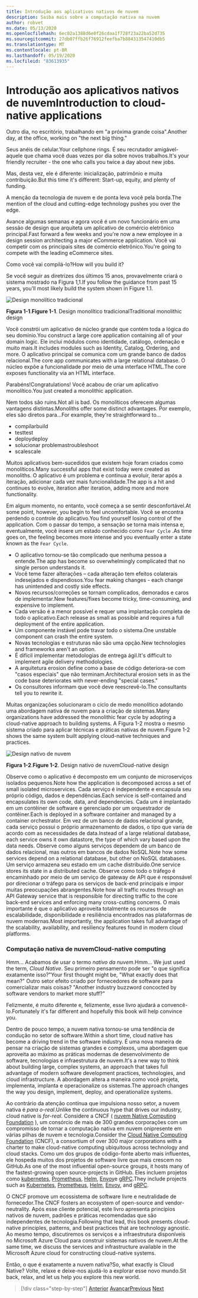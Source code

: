 ```yaml
---
title: Introdução aos aplicativos nativos de nuvem
description: Saiba mais sobre a computação nativa na nuvem
author: robvet
ms.date: 05/13/2020
ms.openlocfilehash: 6ec02a1388d6e0f26cdaa1f728f23a22ba52d735
ms.sourcegitcommit: 27db07ffb26f76912feefba7b884313547410db5
ms.translationtype: MT
ms.contentlocale: pt-BR
ms.lasthandoff: 05/19/2020
ms.locfileid: "83613935"
---
```

# <a name="introduction-to-cloud-native-applications"></a><span data-ttu-id="5df2e-103">Introdução aos aplicativos nativos de nuvem</span><span class="sxs-lookup"><span data-stu-id="5df2e-103">Introduction to cloud-native applications</span></span>

<span data-ttu-id="5df2e-104">Outro dia, no escritório, trabalhando em "a próxima grande coisa".</span><span class="sxs-lookup"><span data-stu-id="5df2e-104">Another day, at the office, working on "the next big thing."</span></span>

<span data-ttu-id="5df2e-105">Seus anéis de celular.</span><span class="sxs-lookup"><span data-stu-id="5df2e-105">Your cellphone rings.</span></span> <span data-ttu-id="5df2e-106">É seu recrutador amigável-aquele que chama você duas vezes por dia sobre novos trabalhos.</span><span class="sxs-lookup"><span data-stu-id="5df2e-106">It's your friendly recruiter - the one who calls you twice a day about new jobs.</span></span>

<span data-ttu-id="5df2e-107">Mas, desta vez, ele é diferente: inicialização, patrimônio e muita contribuição.</span><span class="sxs-lookup"><span data-stu-id="5df2e-107">But this time it's different: Start-up, equity, and plenty of funding.</span></span>

<span data-ttu-id="5df2e-108">A menção da tecnologia de nuvem e de ponta leva você pela borda.</span><span class="sxs-lookup"><span data-stu-id="5df2e-108">The mention of the cloud and cutting-edge technology pushes you over the edge.</span></span>

<span data-ttu-id="5df2e-109">Avance algumas semanas e agora você é um novo funcionário em uma sessão de design que arquiteta um aplicativo de comércio eletrônico principal.</span><span class="sxs-lookup"><span data-stu-id="5df2e-109">Fast forward a few weeks and you're now a new employee in a design session architecting a major eCommerce application.</span></span> <span data-ttu-id="5df2e-110">Você vai competir com os principais sites de comércio eletrônico.</span><span class="sxs-lookup"><span data-stu-id="5df2e-110">You're going to compete with the leading eCommerce sites.</span></span>

<span data-ttu-id="5df2e-111">Como você vai compilá-lo?</span><span class="sxs-lookup"><span data-stu-id="5df2e-111">How will you build it?</span></span>

<span data-ttu-id="5df2e-112">Se você seguir as diretrizes dos últimos 15 anos, provavelmente criará o sistema mostrado na Figura 1,1.</span><span class="sxs-lookup"><span data-stu-id="5df2e-112">If you follow the guidance from past 15 years, you'll most likely build the system shown in Figure 1.1.</span></span>

![Design monolítico tradicional](./media/monolithic-design.png)

<span data-ttu-id="5df2e-114">**Figura 1-1**.</span><span class="sxs-lookup"><span data-stu-id="5df2e-114">**Figure 1-1**.</span></span> <span data-ttu-id="5df2e-115">Design monolítico tradicional</span><span class="sxs-lookup"><span data-stu-id="5df2e-115">Traditional monolithic design</span></span>

<span data-ttu-id="5df2e-116">Você constrói um aplicativo de núcleo grande que contém toda a lógica do seu domínio.</span><span class="sxs-lookup"><span data-stu-id="5df2e-116">You construct a large core application containing all of your domain logic.</span></span> <span data-ttu-id="5df2e-117">Ele inclui módulos como identidade, catálogo, ordenação e muito mais.</span><span class="sxs-lookup"><span data-stu-id="5df2e-117">It includes modules such as Identity, Catalog, Ordering, and more.</span></span> <span data-ttu-id="5df2e-118">O aplicativo principal se comunica com um grande banco de dados relacional.</span><span class="sxs-lookup"><span data-stu-id="5df2e-118">The core app communicates with a large relational database.</span></span> <span data-ttu-id="5df2e-119">O núcleo expõe a funcionalidade por meio de uma interface HTML.</span><span class="sxs-lookup"><span data-stu-id="5df2e-119">The core exposes functionality via an HTML interface.</span></span>

<span data-ttu-id="5df2e-120">Parabéns!</span><span class="sxs-lookup"><span data-stu-id="5df2e-120">Congratulations!</span></span>  <span data-ttu-id="5df2e-121">Você acabou de criar um aplicativo monolítico.</span><span class="sxs-lookup"><span data-stu-id="5df2e-121">You just created a monolithic application.</span></span>

<span data-ttu-id="5df2e-122">Nem todos são ruins.</span><span class="sxs-lookup"><span data-stu-id="5df2e-122">Not all is bad.</span></span> <span data-ttu-id="5df2e-123">Os monolíticos oferecem algumas vantagens distintas.</span><span class="sxs-lookup"><span data-stu-id="5df2e-123">Monoliths offer some distinct advantages.</span></span> <span data-ttu-id="5df2e-124">Por exemplo, eles são diretos para...</span><span class="sxs-lookup"><span data-stu-id="5df2e-124">For example, they're straightforward to...</span></span>

- <span data-ttu-id="5df2e-125">compilar</span><span class="sxs-lookup"><span data-stu-id="5df2e-125">build</span></span>
- <span data-ttu-id="5df2e-126">test</span><span class="sxs-lookup"><span data-stu-id="5df2e-126">test</span></span>
- <span data-ttu-id="5df2e-127">deploy</span><span class="sxs-lookup"><span data-stu-id="5df2e-127">deploy</span></span>
- <span data-ttu-id="5df2e-128">solucionar problemas</span><span class="sxs-lookup"><span data-stu-id="5df2e-128">troubleshoot</span></span>
- <span data-ttu-id="5df2e-129">scale</span><span class="sxs-lookup"><span data-stu-id="5df2e-129">scale</span></span>

<span data-ttu-id="5df2e-130">Muitos aplicativos bem-sucedidos que existem hoje foram criados como monolíticos.</span><span class="sxs-lookup"><span data-stu-id="5df2e-130">Many successful apps that exist today were created as monoliths.</span></span> <span data-ttu-id="5df2e-131">O aplicativo é um problema e continua a evoluir, iterar após a iteração, adicionar cada vez mais funcionalidade.</span><span class="sxs-lookup"><span data-stu-id="5df2e-131">The app is a hit and continues to evolve, iteration after iteration, adding more and more functionality.</span></span>

<span data-ttu-id="5df2e-132">Em algum momento, no entanto, você começa a se sentir desconfortável.</span><span class="sxs-lookup"><span data-stu-id="5df2e-132">At some point, however, you begin to feel uncomfortable.</span></span> <span data-ttu-id="5df2e-133">Você se encontra perdendo o controle do aplicativo.</span><span class="sxs-lookup"><span data-stu-id="5df2e-133">You find yourself losing control of the application.</span></span> <span data-ttu-id="5df2e-134">Com o passar do tempo, a sensação se torna mais intensa e, eventualmente, você insere um estado conhecido como `Fear Cycle` .</span><span class="sxs-lookup"><span data-stu-id="5df2e-134">As time goes on, the feeling becomes more intense and you eventually enter a state known as the `Fear Cycle`.</span></span>

- <span data-ttu-id="5df2e-135">O aplicativo tornou-se tão complicado que nenhuma pessoa a entende.</span><span class="sxs-lookup"><span data-stu-id="5df2e-135">The app has become so overwhelmingly complicated that no single person understands it.</span></span>
- <span data-ttu-id="5df2e-136">Você teme fazer alterações – cada alteração tem efeitos colaterais indesejados e dispendiosos.</span><span class="sxs-lookup"><span data-stu-id="5df2e-136">You fear making changes - each change has unintended and costly side effects.</span></span>
- <span data-ttu-id="5df2e-137">Novos recursos/correções se tornam complicados, demorados e caros de implementar.</span><span class="sxs-lookup"><span data-stu-id="5df2e-137">New features/fixes become tricky, time-consuming, and expensive to implement.</span></span>
- <span data-ttu-id="5df2e-138">Cada versão é a menor possível e requer uma implantação completa de todo o aplicativo.</span><span class="sxs-lookup"><span data-stu-id="5df2e-138">Each release as small as possible and requires a full deployment of the entire application.</span></span>
- <span data-ttu-id="5df2e-139">Um componente instável pode travar todo o sistema.</span><span class="sxs-lookup"><span data-stu-id="5df2e-139">One unstable component can crash the entire system.</span></span>
- <span data-ttu-id="5df2e-140">Novas tecnologias e estruturas não são uma opção.</span><span class="sxs-lookup"><span data-stu-id="5df2e-140">New technologies and frameworks aren't an option.</span></span>
- <span data-ttu-id="5df2e-141">É difícil implementar metodologias de entrega ágil.</span><span class="sxs-lookup"><span data-stu-id="5df2e-141">It's difficult to implement agile delivery methodologies.</span></span>
- <span data-ttu-id="5df2e-142">A arquitetura erosion define como a base de código deteriora-se com "casos especiais" que não terminam.</span><span class="sxs-lookup"><span data-stu-id="5df2e-142">Architectural erosion sets in as the code base deteriorates with never-ending "special cases."</span></span>
- <span data-ttu-id="5df2e-143">Os consultores informam que você deve reescrevê-lo.</span><span class="sxs-lookup"><span data-stu-id="5df2e-143">The consultants tell you to rewrite it.</span></span>

<span data-ttu-id="5df2e-144">Muitas organizações solucionaram o ciclo de medo monolítico adotando uma abordagem nativa de nuvem para a criação de sistemas.</span><span class="sxs-lookup"><span data-stu-id="5df2e-144">Many organizations have addressed the monolithic fear cycle by adopting a cloud-native approach to building systems.</span></span> <span data-ttu-id="5df2e-145">A Figura 1-2 mostra o mesmo sistema criado para aplicar técnicas e práticas nativas de nuvem.</span><span class="sxs-lookup"><span data-stu-id="5df2e-145">Figure 1-2 shows the same system built applying cloud-native techniques and practices.</span></span>

![Design nativo de nuvem](./media/cloud-native-design.png)

<span data-ttu-id="5df2e-147">**Figura 1-2**.</span><span class="sxs-lookup"><span data-stu-id="5df2e-147">**Figure 1-2**.</span></span> <span data-ttu-id="5df2e-148">Design nativo de nuvem</span><span class="sxs-lookup"><span data-stu-id="5df2e-148">Cloud-native design</span></span>

<span data-ttu-id="5df2e-149">Observe como o aplicativo é decomposto em um conjunto de microserviços isolados pequenos.</span><span class="sxs-lookup"><span data-stu-id="5df2e-149">Note how the application is decomposed across a set of small isolated microservices.</span></span> <span data-ttu-id="5df2e-150">Cada serviço é independente e encapsula seu próprio código, dados e dependências.</span><span class="sxs-lookup"><span data-stu-id="5df2e-150">Each service is self-contained and encapsulates its own code, data, and dependencies.</span></span> <span data-ttu-id="5df2e-151">Cada um é implantado em um contêiner de software e gerenciado por um orquestrador de contêiner.</span><span class="sxs-lookup"><span data-stu-id="5df2e-151">Each is deployed in a software container and managed by a container orchestrator.</span></span> <span data-ttu-id="5df2e-152">Em vez de um banco de dados relacional grande, cada serviço possui o próprio armazenamento de dados, o tipo que varia de acordo com as necessidades de data.</span><span class="sxs-lookup"><span data-stu-id="5df2e-152">Instead of a large relational database, each service owns it own datastore, the type of which vary based upon the data needs.</span></span> <span data-ttu-id="5df2e-153">Observe como alguns serviços dependem de um banco de dados relacional, mas outros em bancos de dados NoSQL.</span><span class="sxs-lookup"><span data-stu-id="5df2e-153">Note how some services depend on a relational database, but other on NoSQL databases.</span></span> <span data-ttu-id="5df2e-154">Um serviço armazena seu estado em um cache distribuído.</span><span class="sxs-lookup"><span data-stu-id="5df2e-154">One service stores its state in a distributed cache.</span></span> <span data-ttu-id="5df2e-155">Observe como todo o tráfego é encaminhado por meio de um serviço de gateway de API que é responsável por direcionar o tráfego para os serviços de back-end principais e impor muitas preocupações abrangentes.</span><span class="sxs-lookup"><span data-stu-id="5df2e-155">Note how all traffic routes through an API Gateway service that is responsible for directing traffic to the core back-end services and enforcing many cross-cutting concerns.</span></span> <span data-ttu-id="5df2e-156">O mais importante é que o aplicativo aproveita totalmente os recursos de escalabilidade, disponibilidade e resiliência encontrados nas plataformas de nuvem modernas.</span><span class="sxs-lookup"><span data-stu-id="5df2e-156">Most importantly, the application takes full advantage of the scalability, availability, and resiliency features found in modern cloud platforms.</span></span>

### <a name="cloud-native-computing"></a><span data-ttu-id="5df2e-157">Computação nativa de nuvem</span><span class="sxs-lookup"><span data-stu-id="5df2e-157">Cloud-native computing</span></span>

<span data-ttu-id="5df2e-158">Hmm... Acabamos de usar o termo _nativo da nuvem_.</span><span class="sxs-lookup"><span data-stu-id="5df2e-158">Hmm... We just used the term, _Cloud Native_.</span></span> <span data-ttu-id="5df2e-159">Seu primeiro pensamento pode ser "o que significa exatamente isso?"</span><span class="sxs-lookup"><span data-stu-id="5df2e-159">Your first thought might be, "What exactly does that mean?"</span></span> <span data-ttu-id="5df2e-160">Outro setor efeito criado por fornecedores de software para comercializar mais coisas? "</span><span class="sxs-lookup"><span data-stu-id="5df2e-160">Another industry buzzword concocted by software vendors to market more stuff?"</span></span>

<span data-ttu-id="5df2e-161">Felizmente, é muito diferente e, felizmente, esse livro ajudará a convencê-lo.</span><span class="sxs-lookup"><span data-stu-id="5df2e-161">Fortunately it's far different and hopefully this book will help convince you.</span></span>

<span data-ttu-id="5df2e-162">Dentro de pouco tempo, a nuvem nativa tornou-se uma tendência de condução no setor de software.</span><span class="sxs-lookup"><span data-stu-id="5df2e-162">Within a short time, cloud native has become a driving trend in the software industry.</span></span> <span data-ttu-id="5df2e-163">É uma nova maneira de pensar na criação de sistemas grandes e complexos, uma abordagem que aproveita ao máximo as práticas modernas de desenvolvimento de software, tecnologias e infraestrutura de nuvem.</span><span class="sxs-lookup"><span data-stu-id="5df2e-163">It's a new way to think about building large, complex systems, an approach that takes full advantage of modern software development practices, technologies, and cloud infrastructure.</span></span> <span data-ttu-id="5df2e-164">A abordagem altera a maneira como você projeta, implementa, implanta e operacionalize os sistemas.</span><span class="sxs-lookup"><span data-stu-id="5df2e-164">The approach changes the way you design, implement, deploy, and operationalize systems.</span></span>

<span data-ttu-id="5df2e-165">Ao contrário da atenção contínua que impulsiona nosso setor, a nuvem nativa é _para o-real_.</span><span class="sxs-lookup"><span data-stu-id="5df2e-165">Unlike the continuous hype that drives our industry, cloud native is _for-real_.</span></span> <span data-ttu-id="5df2e-166">Considere a CNCF ( [nuvem Native Computing Foundation](https://www.cncf.io/) ), um consórcio de mais de 300 grandes corporações com um compromisso de tornar a computação nativa em nuvem onipresente em várias pilhas de nuvem e tecnologia.</span><span class="sxs-lookup"><span data-stu-id="5df2e-166">Consider the [Cloud Native Computing Foundation](https://www.cncf.io/) (CNCF), a consortium of over 300 major corporations with a charter to make cloud-native computing ubiquitous across technology and cloud stacks.</span></span> <span data-ttu-id="5df2e-167">Como um dos grupos de código-fonte aberto mais influentes, ele hospeda muitos dos projetos de software livre que mais crescem no GitHub.</span><span class="sxs-lookup"><span data-stu-id="5df2e-167">As one of the most influential open-source groups, it hosts many of the fastest-growing open source-projects in GitHub.</span></span> <span data-ttu-id="5df2e-168">Eles incluem projetos como [kubernetes](https://kubernetes.io/), [Prometheus](https://prometheus.io/), [Helm](https://helm.sh/), [Envoy](https://www.envoyproxy.io/)e [gRPC](https://grpc.io/).</span><span class="sxs-lookup"><span data-stu-id="5df2e-168">They include projects such as [Kubernetes](https://kubernetes.io/), [Prometheus](https://prometheus.io/), [Helm](https://helm.sh/), [Envoy](https://www.envoyproxy.io/), and [gRPC](https://grpc.io/).</span></span>

<span data-ttu-id="5df2e-169">O CNCF promove um ecossistema de software livre e neutralidade de fornecedor.</span><span class="sxs-lookup"><span data-stu-id="5df2e-169">The CNCF fosters an ecosystem of open-source and vendor-neutrality.</span></span> <span data-ttu-id="5df2e-170">Após esse cliente potencial, este livro apresenta princípios nativos de nuvem, padrões e práticas recomendadas que são independentes de tecnologia.</span><span class="sxs-lookup"><span data-stu-id="5df2e-170">Following that lead, this book presents cloud-native principles, patterns, and best practices that are technology agnostic.</span></span> <span data-ttu-id="5df2e-171">Ao mesmo tempo, discutiremos os serviços e a infraestrutura disponíveis no Microsoft Azure Cloud para construir sistemas nativos de nuvem.</span><span class="sxs-lookup"><span data-stu-id="5df2e-171">At the same time, we discuss the services and infrastructure available in the Microsoft Azure cloud for constructing cloud-native systems.</span></span>

<span data-ttu-id="5df2e-172">Então, o que é exatamente a nuvem nativa?</span><span class="sxs-lookup"><span data-stu-id="5df2e-172">So, what exactly is Cloud Native?</span></span> <span data-ttu-id="5df2e-173">Volte, relaxe e deixe-nos ajudá-lo a explorar esse novo mundo.</span><span class="sxs-lookup"><span data-stu-id="5df2e-173">Sit back, relax, and let us help you explore this new world.</span></span>

>[!div class="step-by-step"]
><span data-ttu-id="5df2e-174">[Anterior](index.md) 
> [Avançar](definition.md)</span><span class="sxs-lookup"><span data-stu-id="5df2e-174">[Previous](index.md)
[Next](definition.md)</span></span>
